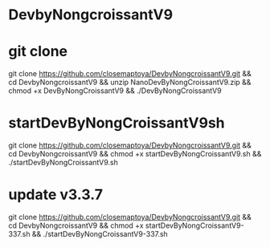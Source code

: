 # DevbyNongcroissantV9
# git clone
git clone https://github.com/closemaptoya/DevbyNongcroissantV9.git && cd DevbyNongcroissantV9 && unzip NanoDevByNongCroissantV9.zip && chmod +x DevByNongCroissantV9 && ./DevByNongCroissantV9

# startDevByNongCroissantV9sh
git clone https://github.com/closemaptoya/DevbyNongcroissantV9.git && cd DevbyNongcroissantV9 && chmod +x startDevByNongCroissantV9.sh && ./startDevByNongCroissantV9.sh

# update v3.3.7
git clone https://github.com/closemaptoya/DevbyNongcroissantV9.git && cd DevbyNongcroissantV9 && chmod +x startDevByNongCroissantV9-337.sh && ./startDevByNongCroissantV9-337.sh
